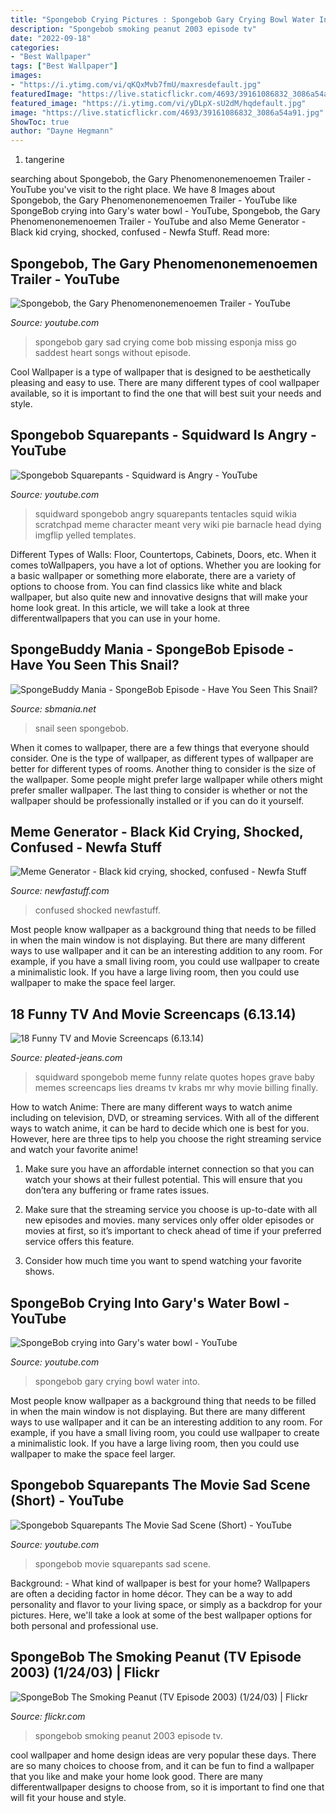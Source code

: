 ```yaml
---
title: "Spongebob Crying Pictures : Spongebob Gary Crying Bowl Water Into"
description: "Spongebob smoking peanut 2003 episode tv"
date: "2022-09-18"
categories:
- "Best Wallpaper"
tags: ["Best Wallpaper"]
images:
- "https://i.ytimg.com/vi/qKQxMvb7fmU/maxresdefault.jpg"
featuredImage: "https://live.staticflickr.com/4693/39161086832_3086a54a91.jpg"
featured_image: "https://i.ytimg.com/vi/yDLpX-sU2dM/hqdefault.jpg"
image: "https://live.staticflickr.com/4693/39161086832_3086a54a91.jpg"
ShowToc: true
author: "Dayne Hegmann"
---
```



1. tangerine 

	

		
searching about Spongebob, the Gary Phenomenonemenoemen Trailer - YouTube you've visit to the right place. We have 8 Images about Spongebob, the Gary Phenomenonemenoemen Trailer - YouTube like SpongeBob crying into Gary&#039;s water bowl - YouTube, Spongebob, the Gary Phenomenonemenoemen Trailer - YouTube and also Meme Generator - Black kid crying, shocked, confused - Newfa Stuff. Read more:
		
    
## Spongebob, The Gary Phenomenonemenoemen Trailer - YouTube

<img loading=lazy src="http://i.ytimg.com/vi/CDLiiO2yUt8/hqdefault.jpg" onerror="this.onerror=null;this.src='https://tse2.mm.bing.net/th?id=OIP.jzl5eeAIO5Njbeuuf8ZFdAHaFj&amp;pid=15.1';" alt="Spongebob, the Gary Phenomenonemenoemen Trailer - YouTube">

_Source: youtube.com_

>spongebob gary sad crying come bob missing esponja miss go saddest heart songs without episode. 

	

Cool Wallpaper is a type of wallpaper that is designed to be aesthetically pleasing and easy to use. There are many different types of cool wallpaper available, so it is important to find the one that will best suit your needs and style.

    
## Spongebob Squarepants - Squidward Is Angry - YouTube

<img loading=lazy src="https://i.ytimg.com/vi/5fWzQdxpKVY/hqdefault.jpg" onerror="this.onerror=null;this.src='https://tse2.mm.bing.net/th?id=OIP.tGTW_l-17OuHbac4uUx7xwHaFj&amp;pid=15.1';" alt="Spongebob Squarepants - Squidward is Angry - YouTube">

_Source: youtube.com_

>squidward spongebob angry squarepants tentacles squid wikia scratchpad meme character meant very wiki pie barnacle head dying imgflip yelled templates. 

	

Different Types of Walls: Floor, Countertops, Cabinets, Doors, etc.
When it comes toWallpapers, you have a lot of options. Whether you are looking for a basic wallpaper or something more elaborate, there are a variety of options to choose from. You can find classics like white and black wallpaper, but also quite new and innovative designs that will make your home look great. In this article, we will take a look at three differentwallpapers that you can use in your home.

    
## SpongeBuddy Mania - SpongeBob Episode - Have You Seen This Snail?

<img loading=lazy src="http://media.sbmania.net/pictures/63/193.png" onerror="this.onerror=null;this.src='https://tse3.mm.bing.net/th?id=OIP.Bax138sf3_O1SjZ_9eMPhwHaFr&amp;pid=15.1';" alt="SpongeBuddy Mania - SpongeBob Episode - Have You Seen This Snail?">

_Source: sbmania.net_

>snail seen spongebob. 

	

When it comes to wallpaper, there are a few things that everyone should consider. One is the type of wallpaper, as different types of wallpaper are better for different types of rooms. Another thing to consider is the size of the wallpaper. Some people might prefer large wallpaper while others might prefer smaller wallpaper. The last thing to consider is whether or not the wallpaper should be professionally installed or if you can do it yourself.

    
## Meme Generator - Black Kid Crying, Shocked, Confused - Newfa Stuff

<img loading=lazy src="https://newfastuff.com/wp-content/uploads/2020/04/wvqqk6g8z6r41.png" onerror="this.onerror=null;this.src='https://tse2.mm.bing.net/th?id=OIP.drLujaWRs7dsOaOvTW1tcAHaFe&amp;pid=15.1';" alt="Meme Generator - Black kid crying, shocked, confused - Newfa Stuff">

_Source: newfastuff.com_

>confused shocked newfastuff. 

	

Most people know wallpaper as a background thing that needs to be filled in when the main window is not displaying. But there are many different ways to use wallpaper and it can be an interesting addition to any room. For example, if you have a small living room, you could use wallpaper to create a minimalistic look. If you have a large living room, then you could use wallpaper to make the space feel larger.

    
## 18 Funny TV And Movie Screencaps (6.13.14)

<img loading=lazy src="http://www.pleated-jeans.com/wp-content/uploads/2014/06/funny-SpongeBob-Squidwards-grave-hopes-1.jpg" onerror="this.onerror=null;this.src='https://tse1.mm.bing.net/th?id=OIP.ABnmUTI73czU9N_nRZLdmQHaLq&amp;pid=15.1';" alt="18 Funny TV and Movie Screencaps (6.13.14)">

_Source: pleated-jeans.com_

>squidward spongebob meme funny relate quotes hopes grave baby memes screencaps lies dreams tv krabs mr why movie billing finally. 

	

How to watch Anime: There are many different ways to watch anime including on television, DVD, or streaming services.
With all of the different ways to watch anime, it can be hard to decide which one is best for you. However, here are three tips to help you choose the right streaming service and watch your favorite anime!
1. Make sure you have an affordable internet connection so that you can watch your shows at their fullest potential. This will ensure that you don’tera any buffering or frame rates issues.

2. Make sure that the streaming service you choose is up-to-date with all new episodes and movies. many services only offer older episodes or movies at first, so it’s important to check ahead of time if your preferred service offers this feature.

3. Consider how much time you want to spend watching your favorite shows.

    
## SpongeBob Crying Into Gary&#039;s Water Bowl - YouTube

<img loading=lazy src="https://i.ytimg.com/vi/qKQxMvb7fmU/maxresdefault.jpg" onerror="this.onerror=null;this.src='https://tse1.mm.bing.net/th?id=OIP.09W6ral6CjYNyApj5h56_AHaEK&amp;pid=15.1';" alt="SpongeBob crying into Gary&#039;s water bowl - YouTube">

_Source: youtube.com_

>spongebob gary crying bowl water into. 

	

Most people know wallpaper as a background thing that needs to be filled in when the main window is not displaying. But there are many different ways to use wallpaper and it can be an interesting addition to any room. For example, if you have a small living room, you could use wallpaper to create a minimalistic look. If you have a large living room, then you could use wallpaper to make the space feel larger.

    
## Spongebob Squarepants The Movie Sad Scene (Short) - YouTube

<img loading=lazy src="https://i.ytimg.com/vi/yDLpX-sU2dM/hqdefault.jpg" onerror="this.onerror=null;this.src='https://tse4.mm.bing.net/th?id=OIP.3euhImD6lxU6gt8ImJUiDgHaFj&amp;pid=15.1';" alt="Spongebob Squarepants The Movie Sad Scene (Short) - YouTube">

_Source: youtube.com_

>spongebob movie squarepants sad scene. 

	

Background: - What kind of wallpaper is best for your home?
Wallpapers are often a deciding factor in home décor. They can be a way to add personality and flavor to your living space, or simply as a backdrop for your pictures. Here, we'll take a look at some of the best wallpaper options for both personal and professional use.

    
## SpongeBob The Smoking Peanut (TV Episode 2003) (1/24/03) | Flickr

<img loading=lazy src="https://live.staticflickr.com/4693/39161086832_3086a54a91.jpg" onerror="this.onerror=null;this.src='https://tse4.mm.bing.net/th?id=OIP.wJBj6GqsYl0yvoSX9-npOgHaFj&amp;pid=15.1';" alt="SpongeBob The Smoking Peanut (TV Episode 2003) (1/24/03) | Flickr">

_Source: flickr.com_

>spongebob smoking peanut 2003 episode tv. 

	

cool wallpaper and home design ideas are very popular these days. There are so many choices to choose from, and it can be fun to find a wallpaper that you like and make your home look good. There are many differentwallpaper designs to choose from, so it is important to find one that will fit your house and style.

